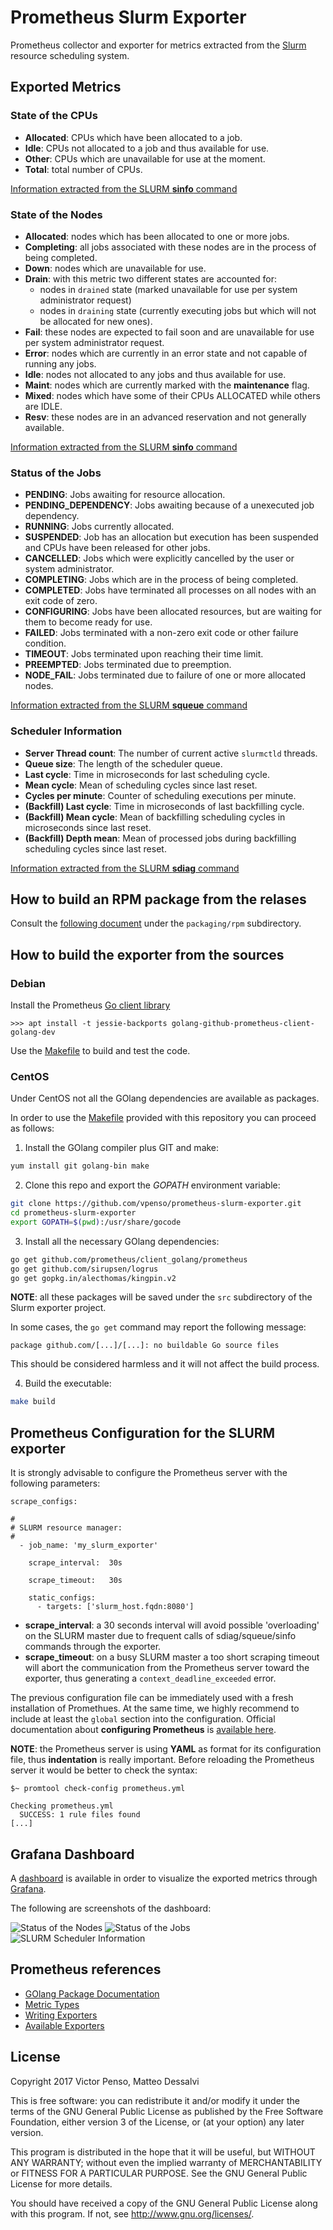 # Prometheus Slurm Exporter

Prometheus collector and exporter for metrics extracted from the [Slurm](https://slurm.schedmd.com/overview.html) resource scheduling system.

## Exported Metrics

### State of the CPUs

* **Allocated**: CPUs which have been allocated to a job.
* **Idle**: CPUs not allocated to a job and thus available for use.
* **Other**: CPUs which are unavailable for use at the moment.
* **Total**: total number of CPUs.

[Information extracted from the SLURM **sinfo** command](https://slurm.schedmd.com/sinfo.html)

### State of the Nodes

* **Allocated**: nodes which has been allocated to one or more jobs.
* **Completing**: all jobs associated with these nodes are in the process of being completed.
* **Down**: nodes which are unavailable for use.
* **Drain**: with this metric two different states are accounted for:
  - nodes in ``drained`` state (marked unavailable for use per system administrator request)
  - nodes in ``draining`` state (currently executing jobs but which will not be allocated for new ones).
* **Fail**: these nodes are expected to fail soon and are unavailable for use per system administrator request.
* **Error**: nodes which are currently in an error state and not capable of running any jobs.
* **Idle**: nodes not allocated to any jobs and thus available for use.
* **Maint**: nodes which are currently marked with the __maintenance__ flag.
* **Mixed**: nodes which have some of their CPUs ALLOCATED while others are IDLE.
* **Resv**: these nodes are in an advanced reservation and not generally available.

[Information extracted from the SLURM **sinfo** command](https://slurm.schedmd.com/sinfo.html)

### Status of the Jobs

* **PENDING**: Jobs awaiting for resource allocation.
* **PENDING_DEPENDENCY**: Jobs awaiting because of a unexecuted job dependency.
* **RUNNING**: Jobs currently allocated.
* **SUSPENDED**: Job has an allocation but execution has been suspended and CPUs have been released for other jobs.
* **CANCELLED**: Jobs which were explicitly cancelled by the user or system administrator.
* **COMPLETING**: Jobs which are in the process of being completed.
* **COMPLETED**: Jobs have terminated all processes on all nodes with an exit code of zero.
* **CONFIGURING**: Jobs have been allocated resources, but are waiting for them to become ready for use.
* **FAILED**: Jobs terminated with a non-zero exit code or other failure condition.
* **TIMEOUT**: Jobs terminated upon reaching their time limit.
* **PREEMPTED**: Jobs terminated due to preemption.
* **NODE_FAIL**: Jobs terminated due to failure of one or more allocated nodes.

[Information extracted from the SLURM **squeue** command](https://slurm.schedmd.com/squeue.html)

### Scheduler Information

* **Server Thread count**: The number of current active ``slurmctld`` threads. 
* **Queue size**: The length of the scheduler queue.
* **Last cycle**: Time in microseconds for last scheduling cycle.
* **Mean cycle**: Mean of scheduling cycles since last reset.
* **Cycles per minute**: Counter of scheduling executions per minute.
* **(Backfill) Last cycle**: Time in microseconds of last backfilling cycle.
* **(Backfill) Mean cycle**: Mean of backfilling scheduling cycles in microseconds since last reset.
* **(Backfill) Depth mean**: Mean of processed jobs during backfilling scheduling cycles since last reset.

[Information extracted from the SLURM **sdiag** command](https://slurm.schedmd.com/sdiag.html)

## How to build an RPM package from the relases

Consult the [following document](packaging/rpm/README.md) under the ``packaging/rpm`` subdirectory.

## How to build the exporter from the sources

### Debian

Install the Prometheus [Go client library](https://github.com/prometheus/client_golang)

    >>> apt install -t jessie-backports golang-github-prometheus-client-golang-dev

Use the [Makefile](Makefile) to build and test the code.

### CentOS

Under CentOS not all the GOlang dependencies are available as packages.

In order to use the [Makefile](Makefile) provided with this repository you can proceed as follows:

1. Install the GOlang compiler plus GIT and make:
```bash
yum install git golang-bin make
```

2. Clone this repo and export the *GOPATH* environment variable:
```bash
git clone https://github.com/vpenso/prometheus-slurm-exporter.git
cd prometheus-slurm-exporter
export GOPATH=$(pwd):/usr/share/gocode
```

3. Install all the necessary GOlang dependencies:
```bash
go get github.com/prometheus/client_golang/prometheus
go get github.com/sirupsen/logrus
go get gopkg.in/alecthomas/kingpin.v2
```

**NOTE**: all these packages will be saved under the ``src`` subdirectory of the Slurm exporter project.

In some cases, the ``go get`` command may report the following message:
```
package github.com/[...]/[...]: no buildable Go source files
```
This should be considered harmless and it will not affect the build process.

4. Build the executable:
```bash
make build
```

## Prometheus Configuration for the SLURM exporter

It is strongly advisable to configure the Prometheus server with the following parameters:

```
scrape_configs:

#
# SLURM resource manager:
# 
  - job_name: 'my_slurm_exporter'

    scrape_interval:  30s

    scrape_timeout:   30s

    static_configs:
      - targets: ['slurm_host.fqdn:8080']
```

* **scrape_interval**: a 30 seconds interval will avoid possible 'overloading' on the SLURM master due to frequent calls of sdiag/squeue/sinfo commands through the exporter.
* **scrape_timeout**: on a busy SLURM master a too short scraping timeout will abort the communication from the Prometheus server toward the exporter, thus generating a ``context_deadline_exceeded`` error.

The previous configuration file can be immediately used with a fresh installation of Promethues. At the same time, we highly recommend to include at least the ``global`` section into the configuration. Official documentation about __configuring Prometheus__ is [available here](https://prometheus.io/docs/prometheus/latest/configuration/configuration/).

**NOTE**: the Prometheus server is using __YAML__ as format for its configuration file, thus **indentation** is really important. Before reloading the Prometheus server it would be better to check the syntax:

```
$~ promtool check-config prometheus.yml

Checking prometheus.yml
  SUCCESS: 1 rule files found
[...]
```

## Grafana Dashboard

A [dashboard](https://grafana.com/dashboards/4323) is available in order to visualize the exported metrics through [Grafana](https://grafana.com).

The following are screenshots of the dashboard:

![Status of the Nodes](images/Node_Status.png)
![Status of the Jobs](images/Job_Status.png)
![SLURM Scheduler Information](images/Scheduler_Info.png)

## Prometheus references

* [GOlang Package Documentation](https://godoc.org/github.com/prometheus/client_golang/prometheus)
* [Metric Types](https://prometheus.io/docs/concepts/metric_types/)
* [Writing Exporters](https://prometheus.io/docs/instrumenting/writing_exporters/)
* [Available Exporters](https://prometheus.io/docs/instrumenting/exporters/)


## License

Copyright 2017 Victor Penso, Matteo Dessalvi

This is free software: you can redistribute it and/or modify it under the terms of the GNU General Public License as published by the Free Software Foundation, either version 3 of the License, or (at your option) any later version.

This program is distributed in the hope that it will be useful, but WITHOUT ANY WARRANTY; without even the implied warranty of MERCHANTABILITY or FITNESS FOR A PARTICULAR PURPOSE. See the GNU General Public License for more details.

You should have received a copy of the GNU General Public License along with this program. If not, see http://www.gnu.org/licenses/.


